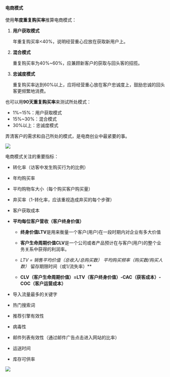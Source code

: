 #### 电商模式

使用**年度重复购买率**推算电商模式：

1. **用户获取模式**

    年重复购买率<40%，说明经营重心应放在获取新用户上。
    
2. **混合模式**

    重复购买率为40%~60%，应兼顾新客户的获取与回头客的招揽。
    
3. **忠诚度模式**

    重复购买率达到60%以上，应将经营重心放在客户忠诚度上，鼓励忠诚的回头客更频繁地消费。
    
也可以用**90天重复购买率**来测试所处模式：

- 1%~15%：用户获取模式
- 15%~30%：混合模式
- 30%以上：忠诚度模式

弄清客户的需求和自己所处的模式，是电商创业中最紧要的事。

![](/assets/改善方向.png)

电商模式关注的重要指标：

- 转化率（访客中发生购买行为的比例）
- 年均购买率
- 平均购物车大小（每个购买客户购买量）
- 弃买率（1-转化率，应该重视造成弃买的每个步骤）
- 客户获取成本
- **平均每位客户营收（客户终身价值）**

    - **终身价值LTV**是用来衡量一个客户(用户)在一段时期内对企业有多大价值
    
    - **客户生命周期价值CLV**是一个公司或者产品预计在与客户(用户)的整个业务关系中获得的利润率。
    
    - **LTV = 销售平均价值（总收入/总购买数）* 平均购买频率（购买数/购买人数）* 留存期限时间（或1/流失率）**
    
    - **CLV（客户生命周期价值）=LTV（客户终身价值）-CAC（获客成本）-COC（客户运营成本）**
    
- 导入流量最多的关键字
- 热门搜索词
- 推荐引擎有效性
- 病毒性
- 邮件列表有效性（通过邮件广告点击进入网站的比率）
- 运送时间
- 库存可供率

![](/assets/电商如何获客.png)